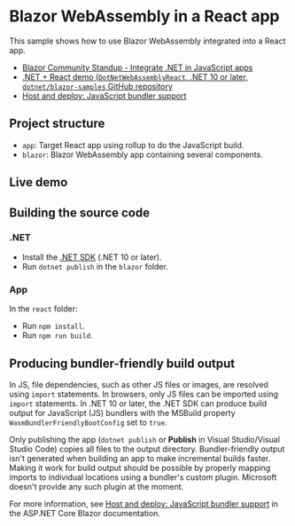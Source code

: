 # Blazor WebAssembly in a React app

This sample shows how to use Blazor WebAssembly integrated into a React app.

* [Blazor Community Standup - Integrate .NET in JavaScript apps](https://www.youtube.com/watch?v=tAh899Gri4E)
* [.NET + React demo (`DotNetWebAssemblyReact`, .NET 10 or later, `dotnet/blazor-samples` GitHub repository](https://github.com/dotnet/blazor-samples)
* [Host and deploy: JavaScript bundler support](https://learn.microsoft.com/aspnet/core/blazor/host-and-deploy/#javascript-bundler-support)

## Project structure

* `app`: Target React app using rollup to do the JavaScript build.
* `blazor`: Blazor WebAssembly app containing several components.

## Live demo


## Building the source code

### .NET

* Install the [.NET SDK](https://dotnet.microsoft.com/download) (.NET 10 or later).
* Run `dotnet publish` in the `blazor` folder.

### App

In the `react` folder:

* Run `npm install`.
* Run `npm run build`.

## Producing bundler-friendly build output

In JS, file dependencies, such as other JS files or images, are resolved using `import` statements. In browsers, only JS files can be imported using `import` statements. In .NET 10 or later, the .NET SDK can produce build output for JavaScript (JS) bundlers with the MSBuild property `WasmBundlerFriendlyBootConfig` set to `true`.

Only publishing the app (`dotnet publish` or **Publish** in Visual Studio/Visual Studio Code) copies all files to the output directory. Bundler-friendly output isn't generated when building an app to make incremental builds faster. Making it work for build output should be possible by properly mapping imports to individual locations using a bundler's custom plugin. Microsoft doesn't provide any such plugin at the moment.

For more information, see [Host and deploy: JavaScript bundler support](https://learn.microsoft.com/aspnet/core/blazor/host-and-deploy/#javascript-bundler-support) in the ASP.NET Core Blazor documentation.
